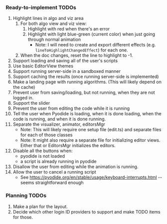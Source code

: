 ### Ready-to-implement TODOs

1. Highlight lines in algo and viz area
    1. For both algo view and viz view:
        1. Highlight with red when there's an error
        2. Highlight with light blue-green (current color) when just going through normal animation
            * Note: I will need to create and export different effects (e.g. `lineToHighlightChangedEffect`) for each one.
    2. When the doc changes, reset the line to highlight to -1.
2. Support loading and saving all of the user's scripts
3. Use basic EditorView themes
4. Support running server-side in a sandboxed manner
5. Support caching the results (once running server-side is implemented)
6. Make a landing page with running algorithms.  (This will likely depend on the cache)
7. Prevent user from saving/loading, but not running, when they are not logged in.
8. Support the slider
9. Prevent the user from editing the code while it is running
10. Tell the user when Pyodide is loading, when it is done loading, when the code is running, and when it is done running.
11. Separate the visualizer, animator, editorsMgr
    * Note: This will likely require one setup file (edit.ts) and separate files for each of those classes
    * Note: It might also require a separate file for initializing editor views.  Either that or EditorsMgr initializes the editors.
12. Disable all the buttons when:
    * pyodide is not loaded
    * a script is already running in pyodide
13. Disallow the user from editing while the animation is running.
14. Allow the user to cancel a running script
    * See https://pyodide.org/en/stable/usage/keyboard-interrupts.html -- seems straightforward enough

### Planning TODOs
1. Make a plan for the layout.
2. Decide which other login ID providers to support and make TODO items for those.
